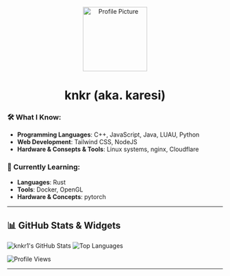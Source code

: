 <p align="center">
  <img src="https://github.com/knkr1.png" alt="Profile Picture" width="150" height="150">
</p>

<h1 align="center">knkr (aka. karesi)</h1>

### 🛠️ What I Know:
- **Programming Languages**: C++, JavaScript, Java, LUAU, Python
- **Web Development**: Tailwind CSS, NodeJS
- **Hardware & Consepts & Tools**: Linux systems, nginx, Cloudflare

### 🌱 Currently Learning:
- **Languages**: Rust
- **Tools**: Docker, OpenGL
- **Hardware & Concepts**: pytorch

---

## 📊 GitHub Stats & Widgets

![knkr1's GitHub Stats](https://github-readme-stats.vercel.app/api?username=knkr1&show_icons=true&theme=radical)
![Top Languages](https://github-readme-stats.vercel.app/api/top-langs/?username=knkr1&layout=compact&theme=radical)

![Profile Views](https://komarev.com/ghpvc/?username=knkr1&color=blue)

---
